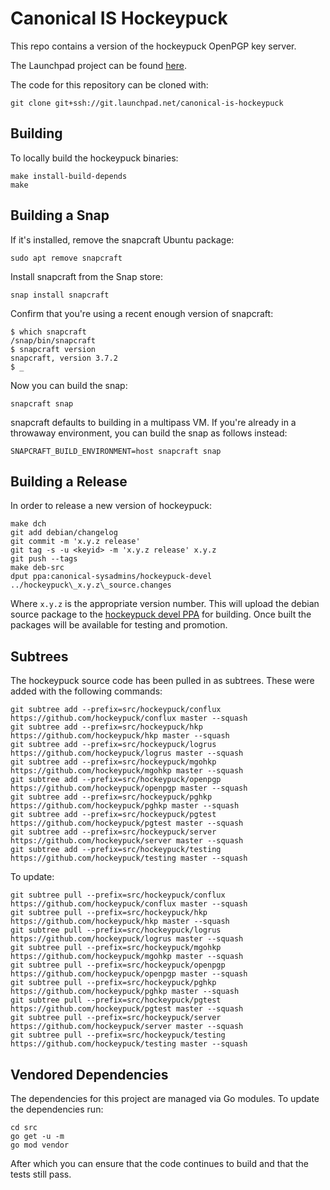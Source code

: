 # Canonical IS Hockeypuck

This repo contains a version of the hockeypuck OpenPGP key server.

The Launchpad project can be found
[here](https://launchpad.net/canonical-is-hockeypuck).

The code for this repository can be cloned with:

    git clone git+ssh://git.launchpad.net/canonical-is-hockeypuck

## Building

To locally build the hockeypuck binaries:

    make install-build-depends
    make

## Building a Snap

If it's installed, remove the snapcraft Ubuntu package:

    sudo apt remove snapcraft

Install snapcraft from the Snap store:

    snap install snapcraft

Confirm that you're using a recent enough version of snapcraft:

    $ which snapcraft
    /snap/bin/snapcraft
    $ snapcraft version
    snapcraft, version 3.7.2
    $ _

Now you can build the snap:

    snapcraft snap

snapcraft defaults to building in a multipass VM.  If you're already
in a throwaway environment, you can build the snap as follows instead:

    SNAPCRAFT_BUILD_ENVIRONMENT=host snapcraft snap

## Building a Release

In order to release a new version of hockeypuck:

    make dch
    git add debian/changelog
    git commit -m 'x.y.z release'
    git tag -s -u <keyid> -m 'x.y.z release' x.y.z
    git push --tags
    make deb-src
    dput ppa:canonical-sysadmins/hockeypuck-devel ../hockeypuck\_x.y.z\_source.changes

Where `x.y.z` is the appropriate version number.
This will upload the debian source package to the
[hockeypuck devel PPA](https://launchpad.net/~canonical-sysadmins/+archive/ubuntu/hockeypuck-devel)
for building.
Once built the packages will be available for testing and promotion.

## Subtrees

The hockeypuck source code has been pulled in as subtrees.
These were added with the following commands:

    git subtree add --prefix=src/hockeypuck/conflux https://github.com/hockeypuck/conflux master --squash
    git subtree add --prefix=src/hockeypuck/hkp https://github.com/hockeypuck/hkp master --squash
    git subtree add --prefix=src/hockeypuck/logrus https://github.com/hockeypuck/logrus master --squash
    git subtree add --prefix=src/hockeypuck/mgohkp https://github.com/hockeypuck/mgohkp master --squash
    git subtree add --prefix=src/hockeypuck/openpgp https://github.com/hockeypuck/openpgp master --squash
    git subtree add --prefix=src/hockeypuck/pghkp https://github.com/hockeypuck/pghkp master --squash
    git subtree add --prefix=src/hockeypuck/pgtest https://github.com/hockeypuck/pgtest master --squash
    git subtree add --prefix=src/hockeypuck/server https://github.com/hockeypuck/server master --squash
    git subtree add --prefix=src/hockeypuck/testing https://github.com/hockeypuck/testing master --squash

To update:

    git subtree pull --prefix=src/hockeypuck/conflux https://github.com/hockeypuck/conflux master --squash
    git subtree pull --prefix=src/hockeypuck/hkp https://github.com/hockeypuck/hkp master --squash
    git subtree pull --prefix=src/hockeypuck/logrus https://github.com/hockeypuck/logrus master --squash
    git subtree pull --prefix=src/hockeypuck/mgohkp https://github.com/hockeypuck/mgohkp master --squash
    git subtree pull --prefix=src/hockeypuck/openpgp https://github.com/hockeypuck/openpgp master --squash
    git subtree pull --prefix=src/hockeypuck/pghkp https://github.com/hockeypuck/pghkp master --squash
    git subtree pull --prefix=src/hockeypuck/pgtest https://github.com/hockeypuck/pgtest master --squash
    git subtree pull --prefix=src/hockeypuck/server https://github.com/hockeypuck/server master --squash
    git subtree pull --prefix=src/hockeypuck/testing https://github.com/hockeypuck/testing master --squash

## Vendored Dependencies

The dependencies for this project are managed via Go modules.
To update the dependencies run:

    cd src
    go get -u -m
    go mod vendor

After which you can ensure that the code continues to build and
that the tests still pass.
